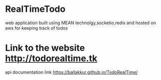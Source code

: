 # RealTimeTodo
web application built using MEAN technolgy,socketio,redis and hosted on aws for keeping track of todos


# Link to the website http://todorealtime.tk

api documentation link https://ballakkur.github.io/TodoRealTime/

